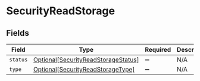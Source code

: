 # SecurityReadStorage


## Fields

| Field                                                                                   | Type                                                                                    | Required                                                                                | Description                                                                             |
| --------------------------------------------------------------------------------------- | --------------------------------------------------------------------------------------- | --------------------------------------------------------------------------------------- | --------------------------------------------------------------------------------------- |
| `status`                                                                                | [Optional[SecurityReadStorageStatus]](../../models/shared/securityreadstoragestatus.md) | :heavy_minus_sign:                                                                      | N/A                                                                                     |
| `type`                                                                                  | [Optional[SecurityReadStorageType]](../../models/shared/securityreadstoragetype.md)     | :heavy_minus_sign:                                                                      | N/A                                                                                     |